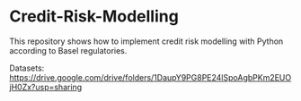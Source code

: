 # Credit-Risk-Modelling

This repository shows how to implement credit risk modelling with Python according to Basel regulatories.

Datasets: https://drive.google.com/drive/folders/1DaupY9PG8PE24lSpoAgbPKm2EUOjH0Zx?usp=sharing
